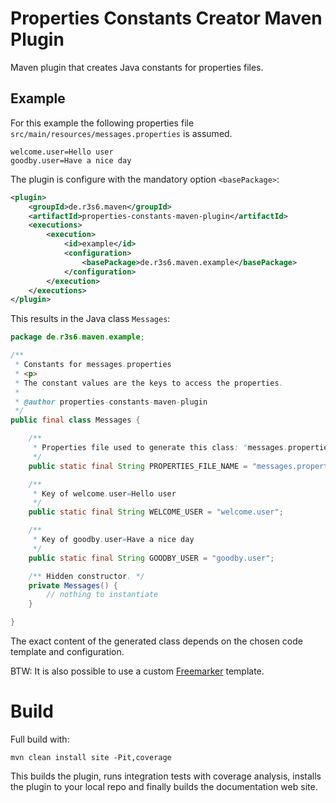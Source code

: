 
# Properties Constants Creator Maven Plugin

Maven plugin that creates Java constants for properties files.

## Example

For this example the following properties file
`src/main/resources/messages.properties` is assumed.

```
welcome.user=Hello user
goodby.user=Have a nice day
```

The plugin is configure with the mandatory option `<basePackage>`:

```xml
<plugin>
    <groupId>de.r3s6.maven</groupId>
    <artifactId>properties-constants-maven-plugin</artifactId>
    <executions>
        <execution>
            <id>example</id>
            <configuration>
                <basePackage>de.r3s6.maven.example</basePackage>
            </configuration>
        </execution>
    </executions>
</plugin>
```

This results in the Java class `Messages`:

```java
package de.r3s6.maven.example;

/**
 * Constants for messages.properties
 * <p>
 * The constant values are the keys to access the properties.
 *
 * @author properties-constants-maven-plugin
 */
public final class Messages {

    /**
     * Properties file used to generate this class: "messages.properties".
     */
    public static final String PROPERTIES_FILE_NAME = "messages.properties";

    /**
     * Key of welcome.user=Hello user
     */
    public static final String WELCOME_USER = "welcome.user";

    /**
     * Key of goodby.user=Have a nice day
     */
    public static final String GOODBY_USER = "goodby.user";

    /** Hidden constructor. */
    private Messages() {
        // nothing to instantiate
    }

}
```

The exact content of the generated class depends on the chosen code template
and configuration.

BTW: It is also possible to use a custom [Freemarker] template.

# Build

Full build with:
```
mvn clean install site -Pit,coverage
```
This builds the plugin, runs integration tests with coverage analysis,
installs  the plugin to your local repo and finally builds the documentation
web site.

[Freemarker]: https://freemarker.apache.org/

